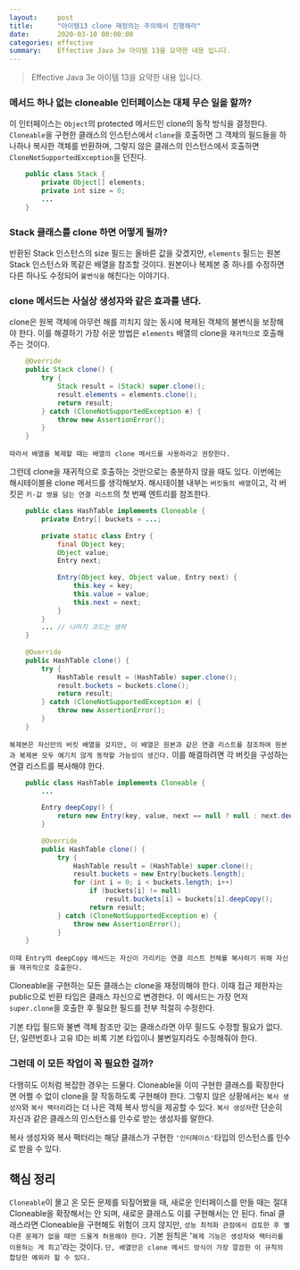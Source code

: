 ```yaml
---
layout:     post
title:      "아이템13 clone 재정의는 주의해서 진행해라"
date:       2020-03-10 00:00:00
categories: effective
summary:    Effective Java 3e 아이템 13을 요약한 내용 입니다.
---
```


> Effective Java 3e 아이템 13을 요약한 내용 입니다.

### 메서드 하나 없는 cloneable 인터페이스는 대체 무슨 일을 할까?

이 인터페이스는 `Object`의 protected 메서드인 clone의 동작 방식을 결정한다. `Cloneable`을 구현한 클래스의 인스턴스에서 `clone`을 호출하면 그 객체의 필드들을 하나하나 복사한 객체를 반환하며, 그렇지 않은 클래스의 인스턴스에서 호출하면 `CloneNotSupportedException`을 던진다. 
```java
    public class Stack {
    	private Object[] elements;
    	private int size = 0;
    	...
    }
```

### Stack 클래스를 clone 하면 어떻게 될까?

반환된 Stack 인스턴스의 size 필드는 올바른 값을 갖겠지만, `elements` 필드는 원본 Stack 인스턴스와 똑같은 배열을 참조할 것이다. 원본이나 복제본 중 하나를 수정하면 다른 하나도 수정되어 `불변식을` 해친다는 이야기다. 

### clone 메서드는 사실상 생성자와 같은 효과를 낸다.

clone은 원복 객체에 아무런 해를 끼치지 않는 동시에 복제된 객체의 불변식을 보장해야 한다. 이를 해결하기 가장 쉬운 방법은 `elements` 배열의 clone을 `재귀적으로` 호출해주는 것이다. 
```java
    @Override
    public Stack clone() {
    	try {
    		Stack result = (Stack) super.clone();
    		result.elements = elements.clone();
    		return result;
    	} catch (CloneNotSupportedException e) {
    		throw new AssertionError();
    	}
    }
```
`따라서 배열을 복제할 때는 배열의 clone 메서드를 사용하라고 권장한다.` 

그런데 clone을 재귀적으로 호출하는 것만으로는 충분하지 않을 때도 있다. 이번에는 해시테이블용 clone 메서드를 생각해보자. 해시테이블 내부는 `버킷들의 배열`이고, 각 버킷은 `키-값 쌍을 담는 연결 리스트`의 첫 번째 엔트리를 참조한다. 
```java
    public class HashTable implements Cloneable {
    	private Entry[] buckets = ...;
    
    	private static class Entry {
    		final Object key;
    		Object value;
    		Entry next;
    		
    		Entry(Object key, Object value, Entry next) {
    			this.key = key;
    			this.value = value;
    			this.next = next;
    		}
    	}
    	... // 나머지 코드는 생략
    }
    
    @Override
    public HashTable clone() {
    	try {
    		HashTable result = (HashTable) super.clone();
    		result.buckets = buckets.clone();
    		return result;
    	} catch (CloneNotSupportedException e) {
    		throw new AssertionError();
    	}
    }
```
`복제본은 자신만의 버킷 배열을 갖지만, 이 배열은 원본과 같은 연결 리스트를 참조하여 원본과 복제본 모두 예기치 않게 동작할 가능성이 생긴다.` 이를 해결하려면 각 버킷을 구성하는 연결 리스트를 복사해야 한다. 
```java
    public class HashTable implements Cloneable {
    	...
    
    	Entry deepCopy() {
    		return new Entry(key, value, next == null ? null : next.deepCopy());
    	}
    
    	@Override
    	public HashTable clone() {
    		try {
    			HashTable result = (HashTable) super.clone();
    			result.buckets = new Entry[buckets.length];
    			for (int i = 0; i < buckets.length; i++)
    				if (buckets[i] != null)
    					result.buckets[i] = buckets[i].deepCopy();
    				return result;
    		} catch (CloneNotSupportedException e) {
    			throw new AssertionError();
    		}
    }
```
`이때 Entry의 deepCopy 메서드는 자신이 가리키는 연결 리스트 전체를 복사하기 위해 자신을 재귀적으로 호출한다.` 

Cloneable을 구현하는 모든 클래스는 clone을 재정의해야 한다. 이때 접근 제한자는 public으로 반환 타입은 클래스 자신으로 변경한다. 이 메서드는 가장 먼저 `super.clone`을 호출한 후 필요한 필드를 전부 적절히 수정한다. 

기본 타입 필드와 불변 객체 참조만 갖는 클래스라면 아무 필드도 수정할 필요가 없다. 단, 일련번호나 고유 ID는 비록 기본 타입이나 불변일지라도 수정해줘야 한다. 

### 그런데 이 모든 작업이 꼭 필요한 걸까?

다행히도 이처럼 복잡한 경우는 드물다. Cloneable을 이미 구현한 클래스를 확장한다면 어쩔 수 없이 clone을 잘 작동하도록 구현해야 한다. 그렇지 않은 상황에서는 `복사 생성자`와 `복사 팩터리`라는 더 나은 객체 복사 방식을 제공할 수 있다. `복사 생성자`란 단순히 자신과 같은 클래스의 인스턴스를 인수로 받는 생성자를 말한다. 

복사 생성자와 복사 팩터리는 해당 클래스가 구현한 `'인터페이스'`타입의 인스턴스를 인수로 받을 수 있다. 

## 핵심 정리

`Cloneable`이 몰고 온 모든 문제를 되짚어봤을 때, 새로운 인터페이스를 만들 때는 절대 Cloneable을 확장해서는 안 되며, 새로운 클래스도 이를 구현해서는 안 된다. final 클래스라면 Cloneable을 구현해도 위험이 크지 않지만, `성능 최적화 관점에서 검토한 후 별다른 문제가 없을 때만 드물게 허용해야 한다.` 기본 원칙은 '`복제 기능은 생성자와 팩터리를 이용하는 게 최고`'라는 것이다. `단, 배열만은 clone 메서드 방식이 가장 깔끔한 이 규칙의 합당한 예외라 할 수 있다.`